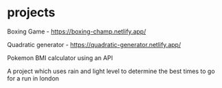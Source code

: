 # projects

Boxing Game - https://boxing-champ.netlify.app/

Quadratic generator - https://quadratic-generator.netlify.app/

Pokemon BMI calculator using an API

A project which uses rain and light level to determine the best times to go for a run in london

